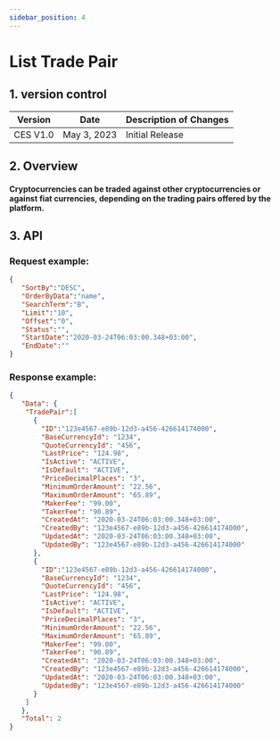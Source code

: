 ```yaml
---
sidebar_position: 4
---
```


# List Trade Pair

## 1. version control

| Version  | Date        | Description of Changes |
| -------- | ----------- | ---------------------- |
| CES V1.0 | May 3, 2023 | Initial Release        |

## 2. Overview

#### Cryptocurrencies can be traded against other cryptocurrencies or against fiat currencies, depending on the trading pairs offered by the platform.


## 3. API

### Request example:

```json
{
   "SortBy":"DESC",
   "OrderByData":"name",
   "SearchTerm":"B",
   "Limit":"10",
   "Offset":"0",
   "Status":"",
   "StartDate":"2020-03-24T06:03:00.348+03:00",
   "EndDate":""
}
```
### Response example:

```json
{
   "Data": {
    "TradePair":[
      {
        "ID":"123e4567-e89b-12d3-a456-426614174000",
        "BaseCurrencyId": "1234",
        "QuoteCurrencyId": "456",
        "LastPrice": "124.98",
        "IsActive": "ACTIVE",
        "IsDefault": "ACTIVE",
        "PriceDecimalPlaces": "3",
        "MinimumOrderAmount": "22.56",
        "MaximumOrderAmount": "65.89",
        "MakerFee": "99.00",
        "TakerFee": "90.89",
        "CreatedAt": "2020-03-24T06:03:00.348+03:00",
        "CreatedBy": "123e4567-e89b-12d3-a456-426614174000",
        "UpdatedAt": "2020-03-24T06:03:00.348+03:00",
        "UpdatedBy": "123e4567-e89b-12d3-a456-426614174000"
      },
      {
        "ID":"123e4567-e89b-12d3-a456-426614174000",
        "BaseCurrencyId": "1234",
        "QuoteCurrencyId": "456",
        "LastPrice": "124.98",
        "IsActive": "ACTIVE",
        "IsDefault": "ACTIVE",
        "PriceDecimalPlaces": "3",
        "MinimumOrderAmount": "22.56",
        "MaximumOrderAmount": "65.89",
        "MakerFee": "99.00",
        "TakerFee": "90.89",
        "CreatedAt": "2020-03-24T06:03:00.348+03:00",
        "CreatedBy": "123e4567-e89b-12d3-a456-426614174000",
        "UpdatedAt": "2020-03-24T06:03:00.348+03:00",
        "UpdatedBy": "123e4567-e89b-12d3-a456-426614174000"
      }
    ]
   },
   "Total": 2
}
```
